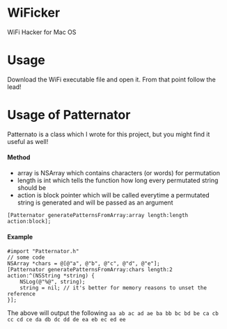# WiFicker
WiFi Hacker for Mac OS

# Usage
Download the WiFi executable file and open it. From that point follow the lead!

# Usage of Patternator
Patternato is a class which I wrote for this project, but you might find it useful as well!

#### Method
-  array is NSArray which contains characters (or words) for permutation
-  length is int which tells the function how long every permutated string should be
-  action is block pointer which will be called everytime a permutated string is generated and will be passed as an argument
```objc
[Patternator generatePatternsFromArray:array length:length action:block];
```
#### Example
```objc
#import "Patternator.h"
// some code
NSArray *chars = @[@"a", @"b", @"c", @"d", @"e"];
[Patternator generatePatternsFromArray:chars length:2 action:^(NSString *string) {
    NSLog(@"%@", string);
    string = nil; // it's better for memory reasons to unset the reference
}];
```

The above will output the following
``
aa
ab
ac
ad
ae
ba
bb
bc
bd
be
ca
cb
cc
cd
ce
da
db
dc
dd
de
ea
eb
ec
ed
ee
``